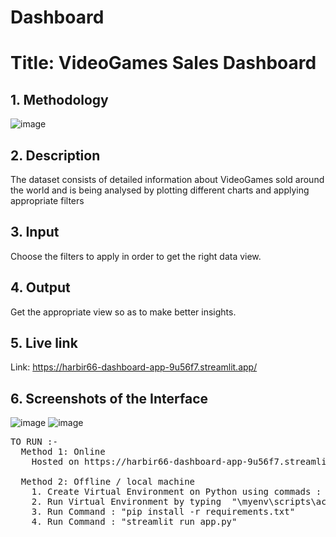 

# Dashboard

# **Title: VideoGames Sales Dashboard**

## **1. Methodology**
![image](https://user-images.githubusercontent.com/62716902/208482154-ffd61e94-6d21-4749-931f-6ddff4acca95.png)

## **2. Description**
The dataset consists of detailed information about VideoGames sold around the world and is being analysed by plotting different charts and applying appropriate filters

## **3. Input**
Choose the filters to apply in order to get the right data view.

## **4. Output**
Get the appropriate view so as to make better insights.

## **5. Live link**
Link: https://harbir66-dashboard-app-9u56f7.streamlit.app/

## **6. Screenshots of the Interface**

![image](https://user-images.githubusercontent.com/62716902/206749902-3f714bcf-0ed4-4c88-9562-1d02b9b5fa9d.png)
![image](https://user-images.githubusercontent.com/62716902/206750039-7c059114-42a6-4ad5-be29-acdc985c0ae0.png)

<pre>
TO RUN :-
  Method 1: Online
    Hosted on https://harbir66-dashboard-app-9u56f7.streamlit.app/
  
  Method 2: Offline / local machine
    1. Create Virtual Environment on Python using commads :  "pip install virtualenv"  and then : "python -m venv myenv"
    2. Run Virtual Environment by typing  "\myenv\scripts\activate" on comand prompt
    3. Run Command : "pip install -r requirements.txt"
    4. Run Command : "streamlit run app.py"
</pre>    


